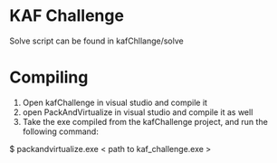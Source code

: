 # KAF Challenge

Solve script can be found in kafChllange/solve

# Compiling
1. Open kafChallenge in visual studio and compile it
2. open PackAndVirtualize in visual studio and compile it as well
3. Take the exe compiled from the kafChallenge project, and run the following command:

$ packandvirtualize.exe < path to kaf_challenge.exe >
